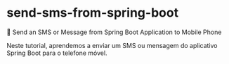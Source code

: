 # send-sms-from-spring-boot
:rocket: Send an SMS or Message from Spring Boot Application to Mobile Phone

Neste tutorial, aprendemos a enviar um SMS ou mensagem do aplicativo Spring Boot para o telefone móvel.

